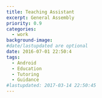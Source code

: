 ```yaml
---
title: Teaching Assistant
excerpt: General Assembly
priority: 0.9
categories:
  - work
background-image:
#date/lastupdated are optional
date: 2016-07-01 22:50:4
tags:
  - Android
  - Education
  - Tutoring
  - Guidance
#lastupdated: 2017-03-14 22:50:45
---
```


